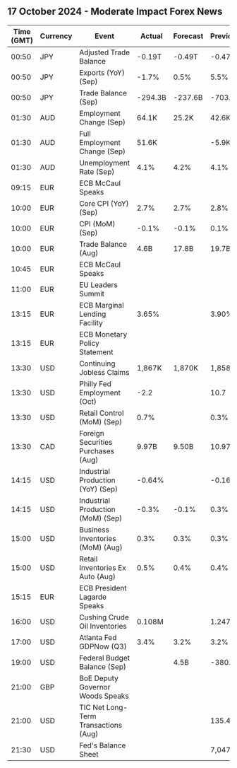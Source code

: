 ## 17 October 2024 - Moderate Impact Forex News

| Time (GMT) | Currency | Event | Actual | Forecast | Previous |
|------|----------|-------|--------|----------|----------|
| 00:50 | JPY | Adjusted Trade Balance | -0.19T | -0.49T | -0.47T |
| 00:50 | JPY | Exports (YoY) (Sep) | -1.7% | 0.5% | 5.5% |
| 00:50 | JPY | Trade Balance (Sep) | -294.3B | -237.6B | -703.2B |
| 01:30 | AUD | Employment Change (Sep) | 64.1K | 25.2K | 42.6K |
| 01:30 | AUD | Full Employment Change (Sep) | 51.6K |  | -5.9K |
| 01:30 | AUD | Unemployment Rate (Sep) | 4.1% | 4.2% | 4.1% |
| 09:15 | EUR | ECB McCaul Speaks |  |  |  |
| 10:00 | EUR | Core CPI (YoY) (Sep) | 2.7% | 2.7% | 2.8% |
| 10:00 | EUR | CPI (MoM) (Sep) | -0.1% | -0.1% | 0.1% |
| 10:00 | EUR | Trade Balance (Aug) | 4.6B | 17.8B | 19.7B |
| 10:45 | EUR | ECB McCaul Speaks |  |  |  |
| 11:00 | EUR | EU Leaders Summit |  |  |  |
| 13:15 | EUR | ECB Marginal Lending Facility | 3.65% |  | 3.90% |
| 13:15 | EUR | ECB Monetary Policy Statement |  |  |  |
| 13:30 | USD | Continuing Jobless Claims | 1,867K | 1,870K | 1,858K |
| 13:30 | USD | Philly Fed Employment (Oct) | -2.2 |  | 10.7 |
| 13:30 | USD | Retail Control (MoM) (Sep) | 0.7% |  | 0.3% |
| 13:30 | CAD | Foreign Securities Purchases (Aug) | 9.97B | 9.50B | 10.97B |
| 14:15 | USD | Industrial Production (YoY) (Sep) | -0.64% |  | -0.16% |
| 14:15 | USD | Industrial Production (MoM) (Sep) | -0.3% | -0.1% | 0.3% |
| 15:00 | USD | Business Inventories (MoM) (Aug) | 0.3% | 0.3% | 0.3% |
| 15:00 | USD | Retail Inventories Ex Auto (Aug) | 0.5% | 0.4% | 0.4% |
| 15:15 | EUR | ECB President Lagarde Speaks |  |  |  |
| 16:00 | USD | Cushing Crude Oil Inventories | 0.108M |  | 1.247M |
| 17:00 | USD | Atlanta Fed GDPNow (Q3) | 3.4% | 3.2% | 3.2% |
| 19:00 | USD | Federal Budget Balance (Sep) |  | 4.5B | -380.0B |
| 21:00 | GBP | BoE Deputy Governor Woods Speaks |  |  |  |
| 21:00 | USD | TIC Net Long-Term Transactions (Aug) |  |  | 135.4B |
| 21:30 | USD | Fed's Balance Sheet |  |  | 7,047B |

